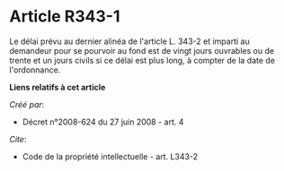 # Article R343-1

Le délai prévu au dernier alinéa de l'article L. 343-2 et imparti au demandeur pour se pourvoir au fond est de vingt jours
ouvrables ou de trente et un jours civils si ce délai est plus long, à compter de la date de l'ordonnance.

**Liens relatifs à cet article**

_Créé par_:

  - Décret n°2008-624 du 27 juin 2008 - art. 4

_Cite_:

  - Code de la propriété intellectuelle - art. L343-2
